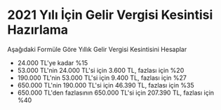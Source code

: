 # 2021 Yılı İçin Gelir Vergisi Kesintisi Hazırlama

Aşağıdaki Formüle Göre Yıllık Gelir Vergisi Kesintisini Hesaplar

<ul>
  <li>24.000 TL'ye kadar %15</li>
  <li>
    53.000 TL'nin 24.000 TL'si için 3.600 TL, fazlası için %20
  </li>

  <li>
    190.000 TL'nin 53.000 TL'si için 9.400 TL, fazlası için %27
  </li>

  <li>
    650.000 TL'nin 190.000 TL'si için 46.390 TL, fazlası için %35
  </li>
  <li>
    650.000 TL'den fazlasının 650.000 TL'si için 207.390 TL, fazlası
    için %40
  </li>
</ul>
